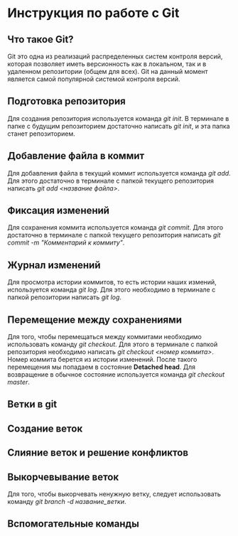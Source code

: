 # Инструкция по работе с Git

## Что такое Git?

Git это одна из реализаций распределенных систем контроля версий, которая позволяет иметь версионность как в локальном, так и в удаленном репозитории (общем для всех). Git на данный момент является самой популярной системой контроля версий.

## Подготовка репозитория

Для создания репозитория используется команда *git init*. В терминале в папке с будущим репозиторием достаточно написать *git init*, и эта папка станет репозиторием.

## Добавление файла в коммит

Для добавления файла в текущий коммит используется команда *git add*. Для этого достаточно в терминале с папкой текущего репозитория написать *git add <название файла>*.

## Фиксация изменений

Для сохранения коммита используется команда *git commit*. Для этого достаточно в терминале с папкой текущего репозитория написать *git commit -m "Комментарий к коммиту"*.

## Журнал изменений

Для просмотра истории коммитов, то есть истории наших измений, используется команда *git log*. Для этого необходимо в терминале с папкой репозитории написать *git log*.

## Перемещение между сохранениями

Для того, чтобы перемещаться между коммитами необходимо использовать команду *git checkout*. Для этого в терминале с папкой репозитория необходимо написать *git checkout <номер коммита>*. Номер коммита берется из истории изменений. После такого перемещения мы попадаем в состояние **Detached head**. Для возвращение в обычное состояние используется команда *git checkout master*.

## Ветки в git

## Создание веток 

## Слияние веток и решение конфликтов

## Выкорчевывание веток

Для того, чтобы выкорчевать ненужную ветку, следует использовать команду *git branch -d название_ветки*. 

## Вспомогательные команды